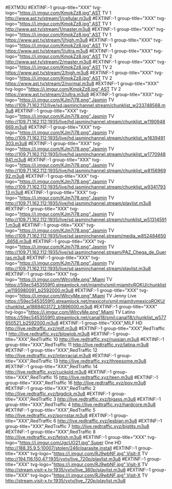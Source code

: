 #EXTM3U
#EXTINF:-1 group-title="XXX" tvg-logo="https://i.imgur.com/KmokZz8.jpg",AST TV 1
http://www.ast.tv/stream/1/cellular.m3u8
#EXTINF:-1 group-title="XXX" tvg-logo="https://i.imgur.com/KmokZz8.jpg",AST TV 1
http://www.ast.tv/stream/1/master.m3u8
#EXTINF:-1 group-title="XXX" tvg-logo="https://i.imgur.com/KmokZz8.jpg",AST TV 1
https://www.ast.tv/stream/1/high.m3u8
#EXTINF:-1 group-title="XXX" tvg-logo="https://i.imgur.com/KmokZz8.jpg",AST TV 1
https://www.ast.tv/stream/1/ultra.m3u8
#EXTINF:-1 group-title="XXX" tvg-logo="https://i.imgur.com/KmokZz8.jpg",AST TV 2
http://www.ast.tv/stream/2/master.m3u8
#EXTINF:-1 group-title="XXX" tvg-logo="https://i.imgur.com/KmokZz8.jpg",AST TV 2
https://www.ast.tv/stream/2/high.m3u8
#EXTINF:-1 group-title="XXX" tvg-logo="https://i.imgur.com/KmokZz8.jpg",AST TV 2
https://www.ast.tv/stream/2/normal.m3u8
#EXTINF:-1 group-title="XXX" tvg-logo="https://i.imgur.com/KmokZz8.jpg",AST TV 2
https://www.ast.tv/stream/2/ultra.m3u8
#EXTINF:-1 group-title="XXX" tvg-logo="https://i.imgur.com/KJm7i78.png",Jasmin TV
http://109.71.162.112/live/sd.jasminchannel.stream/chunklist_w233748568.m3u8
#EXTINF:-1 group-title="XXX" tvg-logo="https://i.imgur.com/KJm7i78.png",Jasmin TV
http://109.71.162.112:1935/live/hd.jasminchannel.stream/chunklist_w1190948669.m3u8
#EXTINF:-1 group-title="XXX" tvg-logo="https://i.imgur.com/KJm7i78.png",Jasmin TV
http://109.71.162.112:1935/live/hd.jasminchannel.stream/chunklist_w1639491303.m3u8
#EXTINF:-1 group-title="XXX" tvg-logo="https://i.imgur.com/KJm7i78.png",Jasmin TV
http://109.71.162.112:1935/live/hd.jasminchannel.stream/chunklist_w1770948941.m3u8
#EXTINF:-1 group-title="XXX" tvg-logo="https://i.imgur.com/KJm7i78.png",Jasmin TV
http://109.71.162.112:1935/live/hd.jasminchannel.stream/chunklist_w815696992.m3u8
#EXTINF:-1 group-title="XXX" tvg-logo="https://i.imgur.com/KJm7i78.png",Jasmin TV
http://109.71.162.112:1935/live/hd.jasminchannel.stream/chunklist_w934179313.m3u8
#EXTINF:-1 group-title="XXX" tvg-logo="https://i.imgur.com/KJm7i78.png",Jasmin TV
http://109.71.162.112:1935/live/hd.jasminchannel.stream/playlist.m3u8
#EXTINF:-1 group-title="XXX" tvg-logo="https://i.imgur.com/KJm7i78.png",Jasmin TV
http://109.71.162.112:1935/live/sd.jasminchannel.stream/chunklist_w513145911.m3u8
#EXTINF:-1 group-title="XXX" tvg-logo="https://i.imgur.com/KJm7i78.png",Jasmin TV
http://109.71.162.112:1935/live/sd.jasminchannel.stream/media_w852484650_6656.m3u8
#EXTINF:-1 group-title="XXX" tvg-logo="https://i.imgur.com/KJm7i78.png",Jasmin TV
http://109.71.162.112:1935/live/sd.jasminchannel.stream/PAZ_Chega_de_Guerras.m3u8
#EXTINF:-1 group-title="XXX" tvg-logo="https://i.imgur.com/KJm7i78.png",Jasmin TV
http://109.71.162.112:1935/live/sd.jasminchannel.stream/playlist.m3u8
#EXTINF:-1 group-title="XXX" tvg-logo="https://i.imgur.com/WlrcyMe.png",Miami TV
https://59ec5453559f0.streamlock.net/miamitv/smil:miamitvROKU/chunklist_w1195980091_b2592000.m3u8
#EXTINF:-1 group-title="XXX" tvg-logo="https://i.imgur.com/WlrcyMe.png",Miami TV Jenny Live
https://59ec5453559f0.streamlock.net/mexicotv/smil:miamitvmexicoROKU/chunklist_w1869403172_b1896000.m3u8
#EXTINF:-1 group-title="XXX" tvg-logo="https://i.imgur.com/WlrcyMe.png",Miami TV Latino
https://59ec5453559f0.streamlock.net/canal18/smil:canal18/chunklist_w577650521_b2592000.m3u8
#EXTINF:-1 group-title="XXX",MILF HD
http://live.redtraffic.xyz/milf.m3u8
#EXTINF:-1 group-title="XXX",RedTraffic 1
http://live.redtraffic.xyz/blowjob.m3u8
#EXTINF:-1 group-title="XXX",RedTraffic 10
http://live.redtraffic.xyz/russian.m3u8
#EXTINF:-1 group-title="XXX",RedTraffic 11
http://live.redtraffic.xyz/latina.m3u8
#EXTINF:-1 group-title="XXX",RedTraffic 12
http://live.redtraffic.xyz/interracial.m3u8
#EXTINF:-1 group-title="XXX",RedTraffic 13
http://live.redtraffic.xyz/threesome.m3u8
#EXTINF:-1 group-title="XXX",RedTraffic 14
http://live.redtraffic.xyz/cuckold.m3u8
#EXTINF:-1 group-title="XXX",RedTraffic 15
http://live.redtraffic.xyz/teen.m3u8
#EXTINF:-1 group-title="XXX",RedTraffic 16
http://live.redtraffic.xyz/pov.m3u8
#EXTINF:-1 group-title="XXX",RedTraffic 2
http://live.redtraffic.xyz/bigdick.m3u8
#EXTINF:-1 group-title="XXX",RedTraffic 3
http://live.redtraffic.xyz/bigass.m3u8
#EXTINF:-1 group-title="XXX",RedTraffic 4
http://live.redtraffic.xyz/hardcore.m3u8
#EXTINF:-1 group-title="XXX",RedTraffic 5
http://live.redtraffic.xyz/pornstar.m3u8
#EXTINF:-1 group-title="XXX",RedTraffic 6
http://live.redtraffic.xyz/lesbian.m3u8
#EXTINF:-1 group-title="XXX",RedTraffic 7
http://live.redtraffic.xyz/bigtits.m3u8
#EXTINF:-1 group-title="XXX",RedTraffic 8
http://live.redtraffic.xyz/fetish.m3u8
#EXTINF:-1 group-title="XXX" tvg-logo="https://i.imgur.com/JgcUO21.jpg",Super One HD
http://188.35.9.5:10007/stolen/246r/parasite.install
#EXTINF:-1 group-title="XXX" tvg-logo="https://i.imgur.com/RJ9wbNF.jpg",Visit-X TV
http://194.116.150.47:1935/vxtv/live_720p/playlist.m3u8
#EXTINF:-1 group-title="XXX" tvg-logo="https://i.imgur.com/RJ9wbNF.jpg",Visit-X TV
http://stream.visit-x.tv:1935/vxtv/live_360p/playlist.m3u8
#EXTINF:-1 group-title="XXX" tvg-logo="https://i.imgur.com/RJ9wbNF.jpg",Visit-X TV
http://stream.visit-x.tv:1935/vxtv/live_720p/playlist.m3u8
